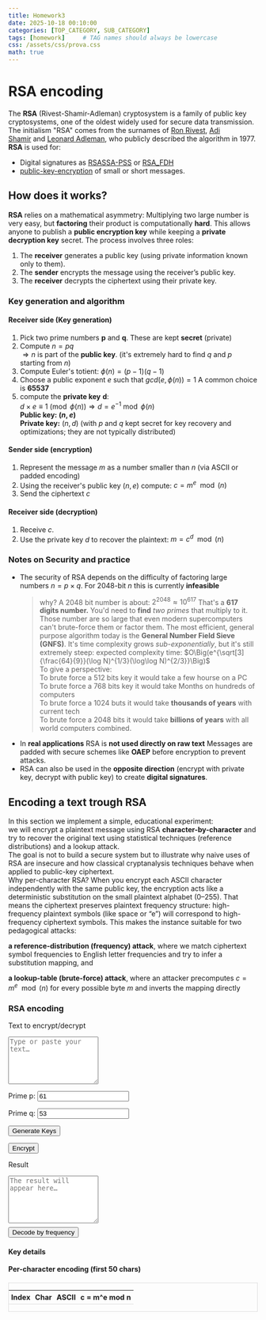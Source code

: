 ```yaml
---
title: Homework3
date: 2025-10-18 00:10:00 
categories: [TOP_CATEGORY, SUB_CATEGORY]
tags: [homework]     # TAG names should always be lowercase
css: /assets/css/prova.css
math: true
---
```

<link rel="stylesheet" href="{{ '/assets/css/prova.css'}}">

# RSA encoding

The **RSA**  (Rivest-Shamir-Adleman) cryptosystem is a family of public key cryptosystems, one of the oldest widely used for secure data transmission.
The initialism "RSA" comes from the surnames of [Ron Rivest](https://en.wikipedia.org/wiki/Ron_Rivest "Ron Rivest"), [Adi Shamir](https://en.wikipedia.org/wiki/Adi_Shamir "Adi Shamir") and [Leonard Adleman](https://en.wikipedia.org/wiki/Leonard_Adleman "Leonard Adleman"), who publicly described the algorithm in 1977.
**RSA** is used for:

- Digital signatures  as [RSASSA-PSS](https://en.wikipedia.org/wiki/Probabilistic_signature_scheme) or [RSA_FDH](https://en.wikipedia.org/wiki/Full_Domain_Hash)
- [public-key-encryption](https://en.wikipedia.org/wiki/Public-key_cryptography) of small or short messages.

## How does it works?

**RSA** relies on a mathematical asymmetry:
Multiplying two large number is very easy, but **factoring** their product is computationally **hard**.
This allows anyone to publish a **public encryption key** while keeping a **private decryption key** secret.
The process involves three roles:

1. The **receiver** generates a public key (using private information known only to them).
2. The **sender** encrypts the message using the receiver’s public key.
3. The **receiver** decrypts the ciphertext using their private key.

### Key generation and algorithm

#### Receiver side (Key generation)

1. Pick two prime numbers **p** and **q**. These are kept **secret** (private)
2. Compute $n=pq$  
   $\Rightarrow n$ is part of the **public key**. (it's extremely hard to find $q$ and $p$ starting from $n$)  
3. Compute Euler's totient:
   $\phi(n)=(p-1)(q-1)$
4. Choose a public exponent $e$ such that $gcd(e,\phi(n))=1$
   A common choice is **65537**
5. compute  the **private key** **d**:  
   $d \times e \equiv 1 \pmod{\phi(n)} \Rightarrow d = e^{-1} \bmod{\phi(n)}$  
**Public key: $(n,e)$  
Private key:** $(n,d)$ (with $p$ and $q$ kept secret for key recovery and optimizations; they are not typically distributed)

#### Sender side (encryption)

1. Represent the message $m$ as a number smaller than $n$ (via ASCII or padded encoding)
2. Using the receiver's public key $(n,e)$ compute:
   $c = m^e\mod(n)$
3. Send the ciphertext $c$

#### Receiver side (decryption)

1. Receive $c$.
2. Use the private key $d$ to recover the plaintext:
   $m=c^d\mod(n)$

### Notes on Security and practice

- The security of RSA depends on the difficulty of factoring large numbers $n=p\times q$. For 2048-bit $n$ this is currently **infeasible**
  >why?
  A 2048 bit number is about:
  $2^{2048} \approx 10^{617}$ That's a **617 digits number.**
  You'd need to **find** *two primes* that multiply to it.
  Those number are so large that even modern supercomputers can't brute-force them or factor them.
  The most efficient, general purpose algorithm today is the **General Number Field Sieve (GNFS)**. It's time complexity grows *sub-exponentially*, but it's still extremely steep:
  expected complexity time: $O\Big(e^{\sqrt[3]{\frac{64}{9}}(\log N)^{1/3}(\log\log N)^{2/3}}\Big)$  
  To give a perspective:  
  To brute force a 512 bits key it would take a few hourse on a PC  
  To brute force a 768 bits key it would take Months on hundreds of computers  
  To brute force a 1024 buts it would take **thousands of years** with current tech  
  To brute force a 2048 bits it would take **billions of years** with all world computers combined.
- In **real applications** RSA is **not used directly on raw text**
  Messages are padded with secure schemes like **OAEP** before encryption to prevent attacks.
- RSA can also be used in the **opposite direction** (encrypt with private key, decrypt with public key) to create **digital signatures**.

## Encoding a text trough RSA
In this section we implement a simple, educational experiment:  
we will encrypt a plaintext message using RSA **character-by-character** and try to recover the original text using statistical techniques (reference distributions) and a lookup attack.  
The goal is not to build a secure system but to illustrate why naive uses of RSA are insecure and how classical cryptanalysis techniques behave when applied to public-key ciphertext.  
Why per-character RSA? When you encrypt each ASCII character independently with the same public key, the encryption acts like a deterministic substitution on the small plaintext alphabet (0–255). That means the ciphertext preserves plaintext frequency structure:   high-frequency plaintext symbols (like space or “e”) will correspond to high-frequency ciphertext symbols. This makes the instance suitable for two pedagogical attacks:  

**a reference-distribution (frequency) attack**, where we match ciphertext symbol frequencies to English letter frequencies and try to infer a substitution mapping, and

**a lookup-table (brute-force) attack**, where an attacker precomputes $c=m^e\mod(n)$ for every possible byte $m$ and inverts the mapping directly
<!-- BRUTE FORCE ATTACK VEDERE SE HO TEMPO DI IMPLEMENTARLO, NON è RICHIESTO.. -->
<section class="RSA-container" id="cc-ui">
  <h3>RSA encoding</h3>

  <label for="cc_input">Text to encrypt/decrypt</label>
  <textarea id="cc_input" rows="6" placeholder="Type or paste your text…"></textarea>
  <label>Prime p:</label>
<input id="prime_p" value="61">

<label>Prime q:</label>
<input id="prime_q" value="53">

<button id="generate_keys">Generate Keys</button>

  <div class="row" style="margin-top:.5rem;">
    <button id="cc_encrypt">Encrypt</button>
  </div>

  <label for="cc_output" style="margin-top:.6rem;">Result</label>
  <textarea id="cc_output" rows="6" readonly placeholder="The result will appear here…"></textarea>

  <div class="row" style="margin-top:.5rem;">
    <button id="cc_autodecode">Decode by frequency</button>
    <!-- <button id="cc_copy" class="secondary">Copy result</button>
    <button id="cc_download" class="secondary">Download .txt</button>  --> 
    <!-- NON LINKATI.. forse li aggiungo successivamente. -->
     <!-- Key + math details -->
<section id="rsa_details" style="margin-top:1rem;">
  <h4>Key details</h4>
  <div id="rsa_keyvals">
    <!-- filled by JS: p, q, n, phi, e, d -->
  </div>

  <h4 style="margin-top:.8rem;">Per-character encoding (first 50 chars)</h4>
  <div class="table-wrap" style="overflow:auto; max-height:240px; border:1px solid #ddd;">
    <table id="rsa_char_table" style="width:100%; border-collapse:collapse; font-size:.9rem;">
      <thead>
        <tr>
          <th style="text-align:center; padding:.3rem; border-bottom:1px solid #ddd;">Index</th>
          <th style="text-align:center; padding:.3rem; border-bottom:1px solid #ddd;">Char</th>
          <th style="text-align:center; padding:.3rem; border-bottom:1px solid #ddd;">ASCII</th>
          <th style="text-align:center; padding:.3rem; border-bottom:1px solid #ddd;">c = m^e mod n</th>
        </tr>
      </thead>
      <tbody></tbody>
    </table>
  </div>

  <p id="rsa_notes" style="margin-top:.6rem; color:#555;"></p>
</section>
  </div>

  <script src="{{ '/assets/js/hw2.js' | relative_url }}" defer></script>
  <script src="{{ '/assets/js/hw3.js' | relative_url }}" defer></script>

  
